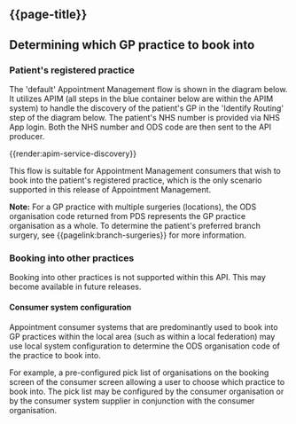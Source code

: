## {{page-title}}

## Determining which GP practice to book into ##

### Patient's registered practice ###

The 'default' Appointment Management flow is shown in the diagram below. It utilizes APIM (all steps in the blue container below are within the APIM system) to handle the discovery of the patient's GP in the 'Identify Routing' step of the diagram below. The patient's NHS number is provided via NHS App login. Both the NHS number and ODS code are then sent to the API producer.

{{render:apim-service-discovery}}

This flow is suitable for Appointment Management consumers that wish to book into the patient's registered practice, which is the only scenario supported in this release of Appointment Management.

<div class="nhsd-a-box nhsd-a-box--bg-light-blue nhsd-!t-margin-bottom-6 nhsd-t-body">
<b>Note:</b> 
For a GP practice with multiple surgeries (locations), the ODS organisation code returned from PDS represents the GP practice organisation as a whole. To determine the patient's preferred branch surgery, see {{pagelink:branch-surgeries}} for more information. 
</div>

### Booking into other practices ###

Booking into other practices is not supported within this API. This may become available in future releases.

#### Consumer system configuration ####

Appointment consumer systems that are predominantly used to book into GP practices within the local area (such as within a local federation) may use local system configuration to determine the ODS organisation code of the practice to book into.

For example, a pre-configured pick list of organisations on the booking screen of the consumer screen allowing a user to choose which practice to book into. The pick list may be configured by the consumer organisation or by the consumer system supplier in conjunction with the consumer organisation.

